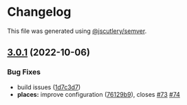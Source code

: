 # Changelog

This file was generated using [@jscutlery/semver](https://github.com/jscutlery/semver).

## [3.0.1](https://github.com/ng-maps/ng-maps/compare/places/3.0.0...places/3.0.1) (2022-10-06)

### Bug Fixes

- build issues ([1d7c3d7](https://github.com/ng-maps/ng-maps/commit/1d7c3d7e3c1ebef586a4249cfb8add671f610529))
- **places:** improve configuration ([76129b9](https://github.com/ng-maps/ng-maps/commit/76129b9ecf2961ed9250a9804ef6e43db058bcc5)), closes [#73](https://github.com/ng-maps/ng-maps/issues/73) [#74](https://github.com/ng-maps/ng-maps/issues/74)
